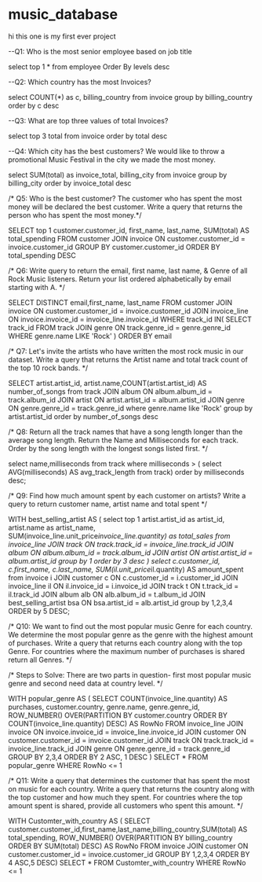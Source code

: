 # music_database
hi this one is my first ever project 

--Q1: Who is the most senior employee based on job title

select top 1 * from employee
Order By  levels desc

--Q2: Which country has the most Invoices?

select COUNT(*) as c, billing_country
from invoice
group by billing_country
order by c desc

--Q3: What are top three values of total Invoices?

select top 3 total from invoice
order by total desc

--Q4:  Which city has the best customers? We would like to throw a promotional Music Festival in the city we made the most money. 

select SUM(total) as invoice_total, billing_city
from invoice
group by billing_city
order by invoice_total desc

/* Q5: Who is the best customer? The customer who has spent the most money will be declared the best customer. 
Write a query that returns the person who has spent the most money.*/

SELECT top 1 customer.customer_id, first_name, last_name, SUM(total) AS total_spending
FROM customer
JOIN invoice ON customer.customer_id = invoice.customer_id
GROUP BY customer.customer_id
ORDER BY total_spending DESC

/* Q6: Write query to return the email, first name, last name, & Genre of all Rock Music listeners. 
Return your list ordered alphabetically by email starting with A. */

SELECT DISTINCT email,first_name, last_name
FROM customer
JOIN invoice ON customer.customer_id = invoice.customer_id
JOIN invoice_line ON invoice.invoice_id = invoice_line.invoice_id
WHERE track_id IN(
	SELECT track_id FROM track
	JOIN genre ON track.genre_id = genre.genre_id
	WHERE genre.name LIKE 'Rock'
)
ORDER BY email

/* Q7: Let's invite the artists who have written the most rock music in our dataset. 
Write a query that returns the Artist name and total track count of the top 10 rock bands. */

SELECT artist.artist_id, artist.name,COUNT(artist.artist_id) AS number_of_songs
from track
JOIN album ON album.album_id = track.album_id
JOIN artist ON artist.artist_id = album.artist_id
JOIN genre ON genre.genre_id = track.genre_id
where genre.name like 'Rock'
group by artist.artist_id
order by number_of_songs desc

/* Q8: Return all the track names that have a song length longer than the average song length. 
Return the Name and Milliseconds for each track. Order by the song length with the longest songs listed first. */

select name,milliseconds
from track
where milliseconds > (
select AVG(milliseconds) AS avg_track_length
from track)
order by milliseconds desc;

/* Q9: Find how much amount spent by each customer on artists? Write a query to return customer name, artist name and total spent */

WITH best_selling_artist AS (
select top 1 artist.artist_id as artist_id, artist.name as artist_name, SUM(invoice_line.unit_price*invoice_line.quantity) as total_sales
from invoice_line
JOIN track ON track.track_id = invoice_line.track_id
JOIN album ON album.album_id = track.album_id
JOIN artist ON artist.artist_id = album.artist_id
group by 1
order by 3 desc
)
select c.customer_id, c.first_name, c.last_name, SUM(il.unit_price*il.quantity) AS amount_spent
from invoice i
JOIN customer c ON c.customer_id = i.customer_id
JOIN invoice_line il ON il.invoice_id = i.invoice_id
JOIN track t ON t.track_id = il.track_id
JOIN album alb ON alb.album_id = t.album_id
JOIN best_selling_artist bsa ON bsa.artist_id = alb.artist_id
group by 1,2,3,4
ORDER by 5 DESC;

/* Q10: We want to find out the most popular music Genre for each country. We determine the most popular genre as the genre 
with the highest amount of purchases. Write a query that returns each country along with the top Genre. For countries where 
the maximum number of purchases is shared return all Genres. */

/* Steps to Solve:  There are two parts in question- first most popular music genre and second need data at country level. */


WITH popular_genre AS 
(
    SELECT COUNT(invoice_line.quantity) AS purchases, customer.country, genre.name, genre.genre_id, 
	ROW_NUMBER() OVER(PARTITION BY customer.country ORDER BY COUNT(invoice_line.quantity) DESC) AS RowNo 
    FROM invoice_line 
	JOIN invoice ON invoice.invoice_id = invoice_line.invoice_id
	JOIN customer ON customer.customer_id = invoice.customer_id
	JOIN track ON track.track_id = invoice_line.track_id
	JOIN genre ON genre.genre_id = track.genre_id
	GROUP BY 2,3,4
	ORDER BY 2 ASC, 1 DESC
)
SELECT * FROM popular_genre WHERE RowNo <= 1

/* Q11: Write a query that determines the customer that has spent the most on music for each country. 
Write a query that returns the country along with the top customer and how much they spent. 
For countries where the top amount spent is shared, provide all customers who spent this amount. */


WITH Customter_with_country AS (
		SELECT customer.customer_id,first_name,last_name,billing_country,SUM(total) AS total_spending,
	    ROW_NUMBER() OVER(PARTITION BY billing_country ORDER BY SUM(total) DESC) AS RowNo 
		FROM invoice
		JOIN customer ON customer.customer_id = invoice.customer_id
		GROUP BY 1,2,3,4
		ORDER BY 4 ASC,5 DESC)
SELECT * FROM Customter_with_country WHERE RowNo <= 1
